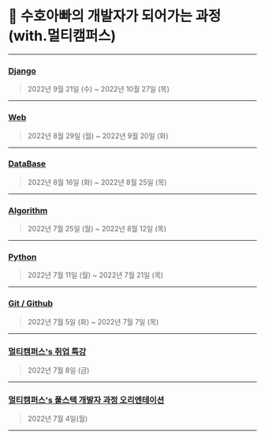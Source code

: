 # 👊 수호아빠의 개발자가 되어가는 과정 (with.멀티캠퍼스)

---

### [Django](./Django/README.md)

> 2022년 9월 21일 (수) ~ 2022년 10월 27일 (목)

---

### [Web](./Web/README.md)

> 2022년 8월 29일 (월) ~ 2022년 9월 20일 (화)

---

### [DataBase](./Database/README.md)

> 2022년 8월 16일 (화) ~ 2022년 8월 25일 (목)

---

### [Algorithm](./Algorithm/README.md)

> 2022년 7월 25일 (월) ~ 2022년 8월 12일 (목)

---

### [Python](./python/README.md)

> 2022년 7월 11일 (월) ~ 2022년 7월 21일 (목)

---

### [Git / Github](./git,github/README.md)

> 2022년 7월 5일 (화) ~ 2022년 7월 7일 (목)

---

### [멀티캠퍼스's 취업 특강](./Others/220708/README.md)

> 2022년 7월 8일 (금)

---

### [멀티캠퍼스's 풀스택 개발자 과정 오리엔테이션](./Others/220704/README.md)

> 2022년 7월 4일(월)

---